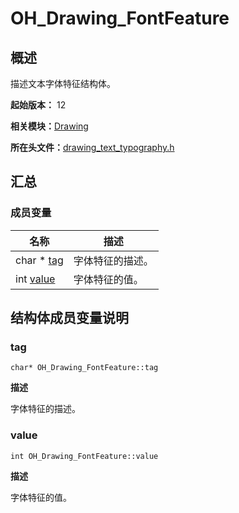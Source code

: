 # OH_Drawing_FontFeature


## 概述

描述文本字体特征结构体。

**起始版本：** 12

**相关模块：**[Drawing](_drawing.md)

**所在头文件：**[drawing_text_typography.h](drawing__text__typography_8h.md)

## 汇总


### 成员变量

| 名称 | 描述 | 
| -------- | -------- |
| char \* [tag](#tag) | 字体特征的描述。  | 
| int [value](#value) | 字体特征的值。  | 


## 结构体成员变量说明


### tag

```
char* OH_Drawing_FontFeature::tag
```
**描述**

字体特征的描述。


### value

```
int OH_Drawing_FontFeature::value
```
**描述**

字体特征的值。
